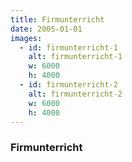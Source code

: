 ```yaml
---
title: Firmunterricht
date: 2005-01-01
images:
  - id: firmunterricht-1
    alt: firmunterricht-1
    w: 6000
    h: 4000
  - id: firmunterricht-2
    alt: firmunterricht-2
    w: 6000
    h: 4000
---
```



<!--mehr-->

### Firmunterricht
